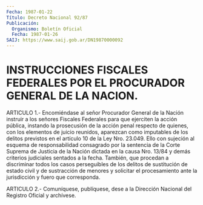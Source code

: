 ```yaml
---
Fecha: 1987-01-22
Título: Decreto Nacional 92/87
Publicación:
  Organismo: Boletín Oficial
  Fecha: 1987-01-26
SAIJ: https://www.saij.gob.ar/DN19870000092
---
```

# INSTRUCCIONES FISCALES FEDERALES POR EL PROCURADOR GENERAL DE LA NACION.

<a id="1"></a>
ARTICULO  1.- Encomiéndase al señor Procurador General de la Nación instruir a  los  señores  Fiscales  Federales para que ejerciten la acción  pública,  instando  la  prosecusión   de  la  acción  penal respecto  de  quienes,  con  los  elementos  de  juicio   reunidos, aparezcan  como  imputables de los delitos previstos en el artículo 10  de  la  Ley Nro.  23.049.  Ello  con  sujeción  al  esquema  de responsabilidad  consagrado por la sentencia de la Corte Suprema de Justicia de la Nación  dictada  en  la  causa  Nro.  13/84  y demás criterios  judiciales sentados a la fecha. También, que procedan  a discriminar   todos  los  casos  perseguibles  de  los  delitos  de sustitución  de   estado  civil  y  de  sustracción  de  menores  y solicitar  el  procesamiento  ante  la  jurisdicción  y  fuero  que corresponda.

<a id="2"></a>
ARTICULO  2.- Comuníquese, publíquese, dese a la Dirección Nacional del Registro Oficial y archívese.